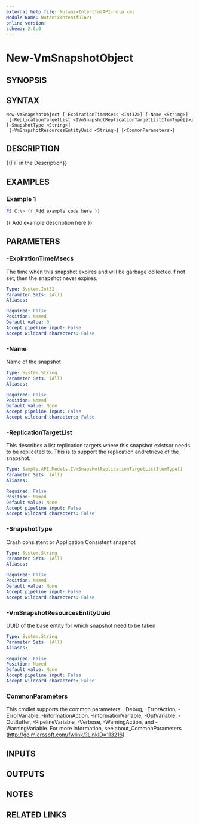 ```yaml
---
external help file: NutanixIntentfulAPI-help.xml
Module Name: NutanixIntentfulAPI
online version:
schema: 2.0.0
---
```


# New-VmSnapshotObject

## SYNOPSIS

## SYNTAX

```
New-VmSnapshotObject [-ExpirationTimeMsecs <Int32>] [-Name <String>]
 [-ReplicationTargetList <IVmSnapshotReplicationTargetListItemType[]>] [-SnapshotType <String>]
 [-VmSnapshotResourcesEntityUuid <String>] [<CommonParameters>]
```

## DESCRIPTION
{{Fill in the Description}}

## EXAMPLES

### Example 1
```powershell
PS C:\> {{ Add example code here }}
```

{{ Add example description here }}

## PARAMETERS

### -ExpirationTimeMsecs
The time when this snapshot expires and will be garbage collected.If not set, then the snapshot never expires.

```yaml
Type: System.Int32
Parameter Sets: (All)
Aliases:

Required: False
Position: Named
Default value: 0
Accept pipeline input: False
Accept wildcard characters: False
```

### -Name
Name of the snapshot

```yaml
Type: System.String
Parameter Sets: (All)
Aliases:

Required: False
Position: Named
Default value: None
Accept pipeline input: False
Accept wildcard characters: False
```

### -ReplicationTargetList
This describes a list replication targets where this snapshot existsor needs to be replicated to.
This is to support the replication andretrieve of the snapshot.

```yaml
Type: Sample.API.Models.IVmSnapshotReplicationTargetListItemType[]
Parameter Sets: (All)
Aliases:

Required: False
Position: Named
Default value: None
Accept pipeline input: False
Accept wildcard characters: False
```

### -SnapshotType
Crash consistent or Application Consistent snapshot

```yaml
Type: System.String
Parameter Sets: (All)
Aliases:

Required: False
Position: Named
Default value: None
Accept pipeline input: False
Accept wildcard characters: False
```

### -VmSnapshotResourcesEntityUuid
UUID of the base entity for which snapshot need to be taken

```yaml
Type: System.String
Parameter Sets: (All)
Aliases:

Required: False
Position: Named
Default value: None
Accept pipeline input: False
Accept wildcard characters: False
```

### CommonParameters
This cmdlet supports the common parameters: -Debug, -ErrorAction, -ErrorVariable, -InformationAction, -InformationVariable, -OutVariable, -OutBuffer, -PipelineVariable, -Verbose, -WarningAction, and -WarningVariable. For more information, see about_CommonParameters (http://go.microsoft.com/fwlink/?LinkID=113216).

## INPUTS

## OUTPUTS

## NOTES

## RELATED LINKS
